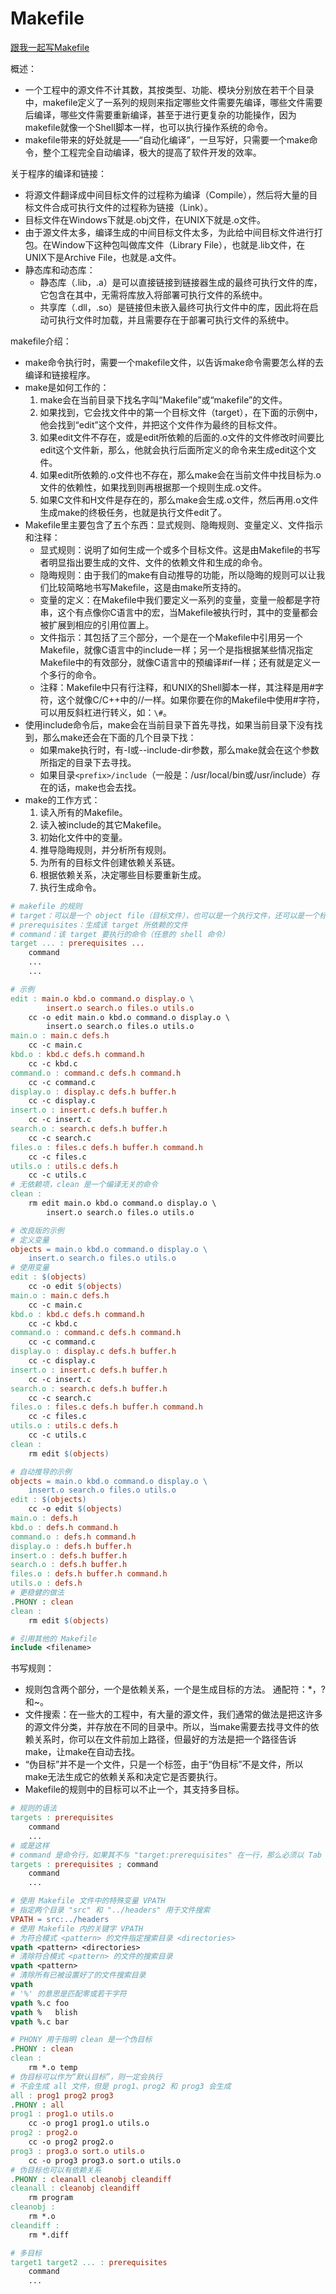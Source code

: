 # Makefile

[跟我一起写Makefile](https://seisman.github.io/how-to-write-makefile/overview.html)

概述：

*   一个工程中的源文件不计其数，其按类型、功能、模块分别放在若干个目录中，makefile定义了一系列的规则来指定哪些文件需要先编译，哪些文件需要后编译，哪些文件需要重新编译，甚至于进行更复杂的功能操作，因为makefile就像一个Shell脚本一样，也可以执行操作系统的命令。
*   makefile带来的好处就是——“自动化编译”，一旦写好，只需要一个make命令，整个工程完全自动编译，极大的提高了软件开发的效率。

关于程序的编译和链接：

*   将源文件翻译成中间目标文件的过程称为编译（Compile），然后将大量的目标文件合成可执行文件的过程称为链接（Link）。
*   目标文件在Windows下就是.obj文件，在UNIX下就是.o文件。
*   由于源文件太多，编译生成的中间目标文件太多，为此给中间目标文件进行打包。在Window下这种包叫做库文件（Library File），也就是.lib文件，在UNIX下是Archive File，也就是.a文件。
*   静态库和动态库：
    *   静态库（.lib，.a）是可以直接链接到链接器生成的最终可执行文件的库，它包含在其中，无需将库放入将部署可执行文件的系统中。
    *   共享库（.dll，.so）是链接但未嵌入最终可执行文件中的库，因此将在启动可执行文件时加载，并且需要存在于部署可执行文件的系统中。

makefile介绍：

*   make命令执行时，需要一个makefile文件，以告诉make命令需要怎么样的去编译和链接程序。
*   make是如何工作的：
    1.  make会在当前目录下找名字叫“Makefile”或“makefile”的文件。
    2.  如果找到，它会找文件中的第一个目标文件（target），在下面的示例中，他会找到“edit”这个文件，并把这个文件作为最终的目标文件。
    3.  如果edit文件不存在，或是edit所依赖的后面的.o文件的文件修改时间要比edit这个文件新，那么，他就会执行后面所定义的命令来生成edit这个文件。
    4.  如果edit所依赖的.o文件也不存在，那么make会在当前文件中找目标为.o文件的依赖性，如果找到则再根据那一个规则生成.o文件。
    5.  如果C文件和H文件是存在的，那么make会生成.o文件，然后再用.o文件生成make的终极任务，也就是执行文件edit了。
*   Makefile里主要包含了五个东西：显式规则、隐晦规则、变量定义、文件指示和注释：
    *   显式规则：说明了如何生成一个或多个目标文件。这是由Makefile的书写者明显指出要生成的文件、文件的依赖文件和生成的命令。
    *   隐晦规则：由于我们的make有自动推导的功能，所以隐晦的规则可以让我们比较简略地书写Makefile，这是由make所支持的。
    *   变量的定义：在Makefile中我们要定义一系列的变量，变量一般都是字符串，这个有点像你C语言中的宏，当Makefile被执行时，其中的变量都会被扩展到相应的引用位置上。
    *   文件指示：其包括了三个部分，一个是在一个Makefile中引用另一个Makefile，就像C语言中的include一样；另一个是指根据某些情况指定Makefile中的有效部分，就像C语言中的预编译#if一样；还有就是定义一个多行的命令。
    *   注释：Makefile中只有行注释，和UNIX的Shell脚本一样，其注释是用#字符，这个就像C/C++中的//一样。如果你要在你的Makefile中使用#字符，可以用反斜杠进行转义，如：`\#`。
*   使用include命令后，make会在当前目录下首先寻找，如果当前目录下没有找到，那么make还会在下面的几个目录下找：
    *   如果make执行时，有-I或--include-dir参数，那么make就会在这个参数所指定的目录下去寻找。
    *   如果目录`<prefix>/include`（一般是：/usr/local/bin或/usr/include）存在的话，make也会去找。
*   make的工作方式：
    1.  读入所有的Makefile。
    2.  读入被include的其它Makefile。
    3.  初始化文件中的变量。
    4.  推导隐晦规则，并分析所有规则。
    5.  为所有的目标文件创建依赖关系链。
    6.  根据依赖关系，决定哪些目标要重新生成。
    7.  执行生成命令。

```makefile
# makefile 的规则
# target：可以是一个 object file（目标文件），也可以是一个执行文件，还可以是一个标签（label）
# prerequisites：生成该 target 所依赖的文件
# command：该 target 要执行的命令（任意的 shell 命令）
target ... : prerequisites ...
    command
    ...
    ...
```

```makefile
# 示例
edit : main.o kbd.o command.o display.o \
        insert.o search.o files.o utils.o
    cc -o edit main.o kbd.o command.o display.o \
        insert.o search.o files.o utils.o
main.o : main.c defs.h
    cc -c main.c
kbd.o : kbd.c defs.h command.h
    cc -c kbd.c
command.o : command.c defs.h command.h
    cc -c command.c
display.o : display.c defs.h buffer.h
    cc -c display.c
insert.o : insert.c defs.h buffer.h
    cc -c insert.c
search.o : search.c defs.h buffer.h
    cc -c search.c
files.o : files.c defs.h buffer.h command.h
    cc -c files.c
utils.o : utils.c defs.h
    cc -c utils.c
# 无依赖项，clean 是一个编译无关的命令
clean :
    rm edit main.o kbd.o command.o display.o \
        insert.o search.o files.o utils.o
```

```makefile
# 改良版的示例
# 定义变量
objects = main.o kbd.o command.o display.o \
    insert.o search.o files.o utils.o
# 使用变量
edit : $(objects)
    cc -o edit $(objects)
main.o : main.c defs.h
    cc -c main.c
kbd.o : kbd.c defs.h command.h
    cc -c kbd.c
command.o : command.c defs.h command.h
    cc -c command.c
display.o : display.c defs.h buffer.h
    cc -c display.c
insert.o : insert.c defs.h buffer.h
    cc -c insert.c
search.o : search.c defs.h buffer.h
    cc -c search.c
files.o : files.c defs.h buffer.h command.h
    cc -c files.c
utils.o : utils.c defs.h
    cc -c utils.c
clean :
    rm edit $(objects)
```

```makefile
# 自动推导的示例
objects = main.o kbd.o command.o display.o \
    insert.o search.o files.o utils.o
edit : $(objects)
    cc -o edit $(objects)
main.o : defs.h
kbd.o : defs.h command.h
command.o : defs.h command.h
display.o : defs.h buffer.h
insert.o : defs.h buffer.h
search.o : defs.h buffer.h
files.o : defs.h buffer.h command.h
utils.o : defs.h
# 更稳健的做法
.PHONY : clean
clean :
    rm edit $(objects)
```

```makefile
# 引用其他的 Makefile
include <filename>
```

书写规则：

*   规则包含两个部分，一个是依赖关系，一个是生成目标的方法。
    通配符：*，?和~。
*   文件搜索：在一些大的工程中，有大量的源文件，我们通常的做法是把这许多的源文件分类，并存放在不同的目录中。所以，当make需要去找寻文件的依赖关系时，你可以在文件前加上路径，但最好的方法是把一个路径告诉make，让make在自动去找。
*   “伪目标”并不是一个文件，只是一个标签，由于“伪目标”不是文件，所以make无法生成它的依赖关系和决定它是否要执行。
*   Makefile的规则中的目标可以不止一个，其支持多目标。

```makefile
# 规则的语法
targets : prerequisites
    command
    ...
# 或是这样
# command 是命令行，如果其不与 "target:prerequisites" 在一行，那么必须以 Tab 键开头
targets : prerequisites ; command
    command
    ...
```

```makefile
# 使用 Makefile 文件中的特殊变量 VPATH
# 指定两个目录 "src" 和 "../headers" 用于文件搜索
VPATH = src:../headers
# 使用 Makefile 内的关键字 VPATH
# 为符合模式 <pattern> 的文件指定搜索目录 <directories>
vpath <pattern> <directories>
# 清除符合模式 <pattern> 的文件的搜索目录
vpath <pattern>
# 清除所有已被设置好了的文件搜索目录
vpath
# '%' 的意思是匹配零或若干字符
vpath %.c foo
vpath %   blish
vpath %.c bar
```

```makefile
# PHONY 用于指明 clean 是一个伪目标
.PHONY : clean
clean :
    rm *.o temp
# 伪目标可以作为“默认目标”，则一定会执行
# 不会生成 all 文件，但是 prog1、prog2 和 prog3 会生成
all : prog1 prog2 prog3
.PHONY : all
prog1 : prog1.o utils.o
    cc -o prog1 prog1.o utils.o
prog2 : prog2.o
    cc -o prog2 prog2.o
prog3 : prog3.o sort.o utils.o
    cc -o prog3 prog3.o sort.o utils.o
# 伪目标也可以有依赖关系
.PHONY : cleanall cleanobj cleandiff
cleanall : cleanobj cleandiff
    rm program
cleanobj :
    rm *.o
cleandiff :
    rm *.diff
```

```makefile
# 多目标
target1 target2 ... : prerequisites
    command
    ...
```
